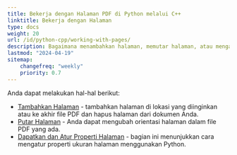 ```yaml
---
title: Bekerja dengan Halaman PDF di Python melalui C++
linktitle: Bekerja dengan Halaman
type: docs
weight: 20
url: /id/python-cpp/working-with-pages/
description: Bagaimana menambahkan halaman, memutar halaman, atau mengatur ukuran halaman dapat Anda ketahui di bagian ini. Aspose.PDF untuk Python melalui C++ menjelaskan semua detail tentang topik ini.
lastmod: "2024-04-19"
sitemap:
    changefreq: "weekly"
    priority: 0.7
---
```


Anda dapat melakukan hal-hal berikut:

- [Tambahkan Halaman](/pdf/id/python-cpp/add-pages/) - tambahkan halaman di lokasi yang diinginkan atau ke akhir file PDF dan hapus halaman dari dokumen Anda.
- [Putar Halaman](/pdf/id/python-cpp/rotate-pages/) - Anda dapat mengubah orientasi halaman dalam file PDF yang ada.
- [Dapatkan dan Atur Properti Halaman](/pdf/id/python-cpp/get-and-set-page-properties/) - bagian ini menunjukkan cara mengatur properti ukuran halaman menggunakan Python.